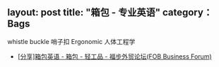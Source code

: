 layout: post
title: "箱包 - 专业英语"
category： Bags
---

whistle buckle 哨子扣
Ergonomic 人体工程学

- [[分享]箱包英语 - 箱包 - 轻工品 - 福步外贸论坛(FOB Business Forum)](http://bbs.fobshanghai.com/thread-1051201-1-1.html)